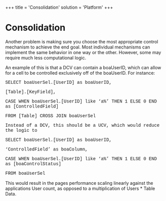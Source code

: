 +++
title = 'Consolidation'
solution = 'Platform'
+++

# Consolidation

Another problem is making sure you choose the most appropriate control
mechanism to achieve the end goal. Most individual mechanisms can
implement the same behavior in one way or the other. However, some may
require much less computational logic.

An example of this is that a DCV can contain a boaUserID, which can
allow for a cell to be controlled exclusively off of the boaUserID. For
instance:

<span style="font-family: &#39;Courier New&#39;;">SELECT
boaUserSel.\[UserID\] as
boaUserID,</span>

<span style="font-family: &#39;Courier New&#39;;">\[Table\].\[KeyField\],</span>

<span style="font-family: &#39;Courier New&#39;;">CASE WHEN
boaUserSel.\[UserID\] like ‘a%’ THEN 1 ELSE 0 END as
\[ControlledField\]</span>

<span style="font-family: &#39;Courier New&#39;;">FROM \[Table\] CROSS
JOIN boaUserSel</span>

<span style="font-family: &#39;Courier New&#39;;">Instead of a DCV, this
should be a UCV, which would reduce the logic to</span>

<span style="font-family: &#39;Courier New&#39;;">SELECT
boaUserSel.\[UserID\] as boaUserID,</span>

<span style="font-family: &#39;Courier New&#39;;">‘ControlledField’ as
boaColumn,</span>

<span style="font-family: &#39;Courier New&#39;;">CASE WHEN
boaUserSel.\[UserID\] like ‘a%’ THEN 1 ELSE 0 END as
\[boaControlStatus\]</span>

<span style="font-family: &#39;Courier New&#39;;">FROM boaUserSel</span>

This would result in the pages performance scaling linearly against the
applications User count, as opposed to a multiplication of Users \*
Table Data.
